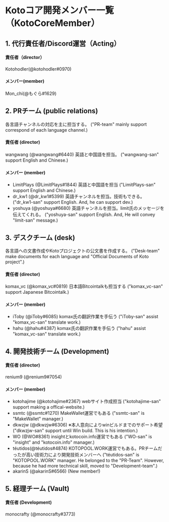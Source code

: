# Kotoコア開発メンバー一覧（KotoCoreMember）


## 1. 代行責任者/Discord運営（Acting）
#### 責任者（director）
Kotohodler(@kotohodler#0970)  
#### メンバー(member)
Mon_chi(@もぐら#1629)



## 2. PRチーム (public relations)
各言語チャンネルの対応を主に担当する。 ("PR-team" mainly support correspond of each language channel.)  
#### 責任者 (director)
wangwang (@wangwang#6440) 英語と中国語を担当。 ("wangwang-san" support English and Chinese.)
#### メンバー (member)
- LimitPlays (@LimitPlays#1844) 英語と中国語を担当 ("LimitPlays-san" support English and Chinese.)
- dr_kw1 (@dr_kw1#5399) 英語チャンネルを担当。技術もできる。 ("dr_kw1-san" support English. And, he can support dev.)  
- yoshuya (@yoshuya#6680) 英語チャンネルを担当。limit氏のメッセージを伝えてくれる。 ("yoshuya-san" support English. And, He will convey "limit-san" message.)  



## 3. デスクチーム (desk)
各言語への文書作成やKotoプロジェクトの公文書を作成する。 ("Desk-team" make documents for each language and "Official Documents of Koto project".)  
#### 責任者 (director)
komax_vc (@komax_vc#0819) 日本語Bitcointalkも担当する ("komax_vc-san" support Japanese Bitcointalk.)    
#### メンバー (member)
- iToby (@iToby#6085) komax氏の翻訳作業を手伝う ("iToby-san" assist "komax_vc-san" translate work.)  
- hahu (@hahu#4387) komax氏の翻訳作業を手伝う ("hahu" assist "komax_vc-san" translate work.)  



## 4. 開発技術チーム (Development)
#### 責任者 (director)
renium9 (@renium9#7054)
#### メンバー (member)
- kotohajime (@kotohajime#2367) webサイト作成担当 ("kotohajime-san" support making a offical-website.)  
- ssmtc (@ssmtc#1270) MakeWallet運営でもある ("ssmtc-san" is "MakeWallet" manager.)  
- dkwzjw (@dkwzjw#6306) ※本人意向によりwinビルドまでのサポート希望 ("dkwzjw-san" support until Win build. This is his intention.)  
- WO (@WO#8361) insightとkotocoin.info運営でもある ("WO-san" is "insight" and "kotocoin.info" manager.)  
- téutidos(@téutidos#4874) KOTOPOOL.WORK運営でもある。PRチームだったが高い技術力により開発技術メンバーへ ("téutidos-san" is "KOTOPOOL.WORK"  manager. He belonged to the "PR-Team". However, because he had more technical skill, moved to "Development-team".)  
- akarinS (@akarinS#6566) (New member!)



## 5. 経理チーム (Vault)
#### 責任者 (Development)
monocrafty (@monocrafty#3773)
